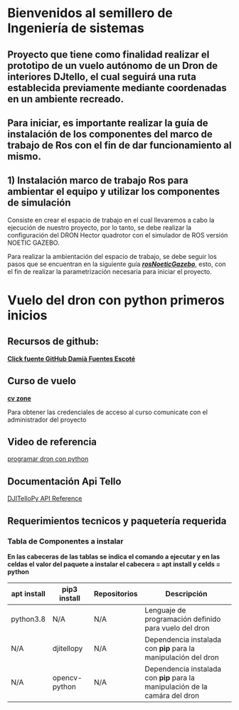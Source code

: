 # Bienvenidos al semillero de Ingeniería de sistemas

## Proyecto que tiene como finalidad realizar el prototipo de un vuelo autónomo de un Dron de interiores DJtello, el cual seguirá una ruta establecida previamente mediante coordenadas en un ambiente recreado.

## Para iniciar, es importante realizar la guía de instalación de los componentes del marco de trabajo de Ros con el fin de dar funcionamiento al mismo.

## 1) Instalación marco de trabajo Ros para ambientar el equipo y utilizar los componentes de simulación

Consiste en crear el espacio de trabajo en el cual llevaremos a cabo la ejecución de nuestro proyecto, por lo tanto, se debe realizar la configuración del DRON Hector quadrotor con el simulador de ROS versión NOETIC GAZEBO.

Para realizar la ambientación del espacio de trabajo, se debe seguir los pasos que se encuentran en la siguiente guía [***rosNoeticGazebo***](https://gitlab.com/semillerodronotica/semillerodronotica/-/blob/desarrollo/documentacionGuia/rosNoeticGazebo.md), esto, con el fin de realizar la parametrización necesaria para iniciar el proyecto.

# Vuelo del dron con python primeros inicios

## Recursos de github:

[**Click fuente GitHub Damià Fuentes Escoté**](https://github.com/damiafuentes/DJITelloPy)

## Curso de vuelo

[**cv zone**](https://www.computervision.zone/courses/drone-programming-course/)  

Para obtener las credenciales de acceso al curso comunicate con el administrador del proyecto

## Video de referencia

[programar dron con python](https://www.youtube.com/watch?v=LmEcyQnfpDA)

## Documentación Api Tello

[DJITelloPy API Reference](https://djitellopy.readthedocs.io/en/latest/tello/)

## Requerimientos tecnicos y paquetería requerida

### Tabla de Componentes a instalar

**En las cabeceras de las tablas se indica el comando a ejecutar y en las celdas el valor del paquete a instalar el cabecera = apt install y celds = python**

| apt install  | pip3 install | Repositorios | Descripción |
|--|--|--|--|
|python3.8|N/A|N/A|Lenguaje de programación definido para vuelo del dron|
|N/A|djitellopy|N/A|Dependencia instalada con **pip** para la manipulación del dron|
|N/A|opencv-python|N/A|Dependencia instalada con **pip** para la manipulación de la camára del dron|




